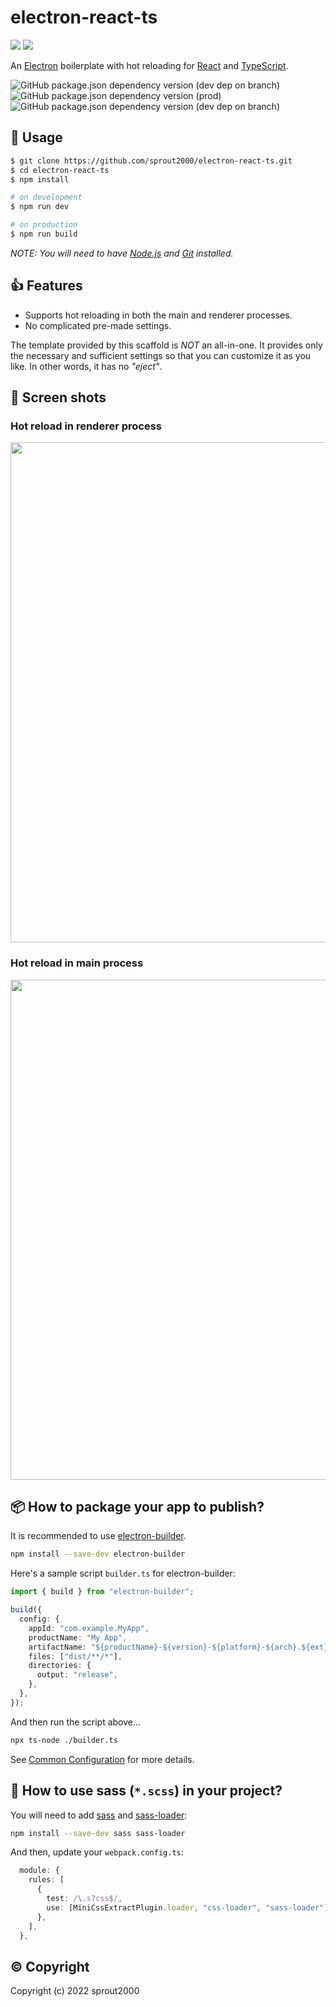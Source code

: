 # electron-react-ts

<img src="https://user-images.githubusercontent.com/52094761/226554131-16510c26-7faf-4bf0-b271-a00abf66d9b5.svg#gh-light-mode-only">
<img src="https://user-images.githubusercontent.com/52094761/226554362-4a04fbd0-6918-47cd-abee-83c6c82a6877.svg#gh-dark-mode-only">

An [Electron](https://www.electronjs.org/) boilerplate with hot reloading for [React](https://reactjs.org/) and [TypeScript](https://www.typescriptlang.org/).

![GitHub package.json dependency version (dev dep on branch)](https://img.shields.io/github/package-json/dependency-version/sprout2000/electron-react-ts/dev/electron)
![GitHub package.json dependency version (prod)](https://img.shields.io/github/package-json/dependency-version/sprout2000/electron-react-ts/react)
![GitHub package.json dependency version (dev dep on branch)](https://img.shields.io/github/package-json/dependency-version/sprout2000/electron-react-ts/dev/typescript)

## :green_book: Usage

```sh
$ git clone https://github.com/sprout2000/electron-react-ts.git
$ cd electron-react-ts
$ npm install

# on development
$ npm run dev

# on production
$ npm run build
```

_NOTE: You will need to have [Node.js](https://nodejs.org/) and [Git](https://git-scm.com/) installed._

## :thumbsup: Features

- Supports hot reloading in both the main and renderer processes.
- No complicated pre-made settings.

The template provided by this scaffold is _NOT_ an all-in-one. It provides only the necessary and sufficient settings so that you can customize it as you like. In other words, it has no _"eject"_.

## :camera_flash: Screen shots

### Hot reload in renderer process

<img width="800" src="https://user-images.githubusercontent.com/52094761/235551732-a69ba9d5-db95-4101-9b79-e2741f8050dc.gif" />

### Hot reload in main process

<img width="800" src="https://user-images.githubusercontent.com/52094761/235551746-490c7b46-8d34-45a8-bd96-9afb0d37cb61.gif" />

## :package: How to package your app to publish?

It is recommended to use [electron-builder](https://www.electron.build/).

```sh
npm install --save-dev electron-builder
```

Here's a sample script `builder.ts` for electron-builder:

```typescript
import { build } from "electron-builder";

build({
  config: {
    appId: "com.example.MyApp",
    productName: "My App",
    artifactName: "${productName}-${version}-${platform}-${arch}.${ext}",
    files: ["dist/**/*"],
    directories: {
      output: "release",
    },
  },
});
```

And then run the script above...

```sh
npx ts-node ./builder.ts
```

See [Common Configuration](https://www.electron.build/configuration/configuration) for more details.

## :art: How to use sass (`*.scss`) in your project?

You will need to add [sass](https://www.npmjs.com/package/sass) and [sass-loader](https://www.npmjs.com/package/sass-loader):

```sh
npm install --save-dev sass sass-loader
```

And then, update your `webpack.config.ts`:

```typescript
  module: {
    rules: [
      {
        test: /\.s?css$/,
        use: [MiniCssExtractPlugin.loader, "css-loader", "sass-loader"],
      },
    ],
  },
```

## :copyright: Copyright

Copyright (c) 2022 sprout2000
